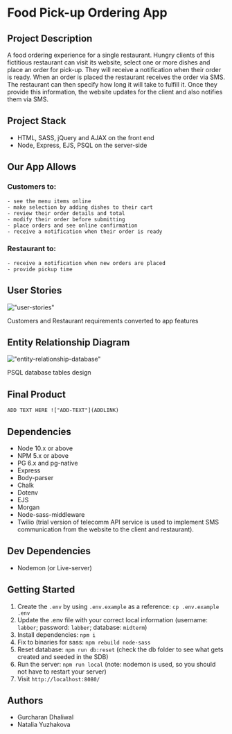 # Food Pick-up Ordering App

## Project Description
A food ordering experience for a single restaurant. Hungry clients of this fictitious restaurant can visit its website, select one or more dishes and place an order for pick-up. They will receive a notification when their order is ready. When an order is placed the restaurant receives the order via SMS. The restaurant can then specify how long it will take to fulfill it. Once they provide this information, the website updates for the client and also notifies them via SMS.

## Project Stack
- HTML, SASS, jQuery and AJAX on the front end
- Node, Express, EJS, PSQL on the server-side

## Our App Allows
  ### Customers to:
    - see the menu items online
    - make selection by adding dishes to their cart
    - review their order details and total
    - modify their order before submitting
    - place orders and see online confirmation
    - receive a notification when their order is ready
  ### Restaurant to:
    - receive a notification when new orders are placed
    - provide pickup time

## User Stories
!["user-stories"](https://github.com/yuzhakova/restaurant-takeout-app/blob/master/docs/2_user_stories.png)

Customers and Restaurant requirements converted to app features

## Entity Relationship Diagram
!["entity-relationship-database"](https://github.com/yuzhakova/restaurant-takeout-app/blob/master/docs/3_entity_relationship_diagram.png)

PSQL database tables design

## Final Product
`ADD TEXT HERE
!["ADD-TEXT"](ADDLINK)`

## Dependencies
- Node 10.x or above
- NPM 5.x or above
- PG 6.x and pg-native
- Express
- Body-parser
- Chalk
- Dotenv
- EJS
- Morgan
- Node-sass-middleware
- Twilio (trial version of telecomm API service is used to implement SMS communication from the website to the client and restaurant).

## Dev Dependencies
- Nodemon (or Live-server)

## Getting Started
1. Create the `.env` by using `.env.example` as a reference: `cp .env.example .env`
2. Update the .env file with your correct local information  (username: `labber`; password: `labber`; database: `midterm`)
3. Install dependencies: `npm i`
4. Fix to binaries for sass: `npm rebuild node-sass`
5. Reset database: `npm run db:reset` (check the db folder to see what gets created and seeded in the SDB)
7. Run the server: `npm run local` (note: nodemon is used, so you should not have to restart your server)
8. Visit `http://localhost:8080/`

## Authors
- Gurcharan Dhaliwal
- Natalia Yuzhakova
